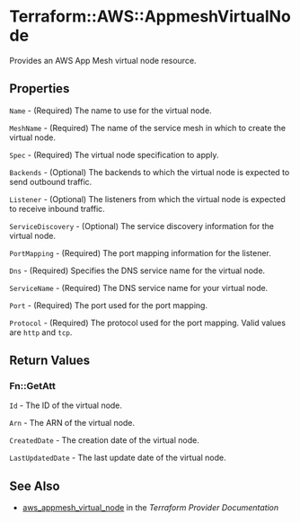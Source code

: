 # Terraform::AWS::AppmeshVirtualNode

Provides an AWS App Mesh virtual node resource.

## Properties

`Name` - (Required) The name to use for the virtual node.

`MeshName` - (Required) The name of the service mesh in which to create the virtual node.

`Spec` - (Required) The virtual node specification to apply.

`Backends` - (Optional) The backends to which the virtual node is expected to send outbound traffic.

`Listener` - (Optional) The listeners from which the virtual node is expected to receive inbound traffic.

`ServiceDiscovery` - (Optional) The service discovery information for the virtual node.

`PortMapping` - (Required) The port mapping information for the listener.

`Dns` - (Required) Specifies the DNS service name for the virtual node.

`ServiceName` - (Required) The DNS service name for your virtual node.

`Port` - (Required) The port used for the port mapping.

`Protocol` - (Required) The protocol used for the port mapping. Valid values are `http` and `tcp`.


## Return Values

### Fn::GetAtt

`Id` - The ID of the virtual node.

`Arn` - The ARN of the virtual node.

`CreatedDate` - The creation date of the virtual node.

`LastUpdatedDate` - The last update date of the virtual node.

## See Also

* [aws_appmesh_virtual_node](https://www.terraform.io/docs/providers/aws/r/appmesh_virtual_node.html) in the _Terraform Provider Documentation_